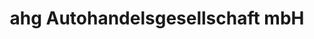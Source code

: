---
title: "ahg Autohandelsgesellschaft mbH"
url: /lahr-schwarzwald/ahg-autohandelsgesellschaft-mbh/
shop: Autohaus
---